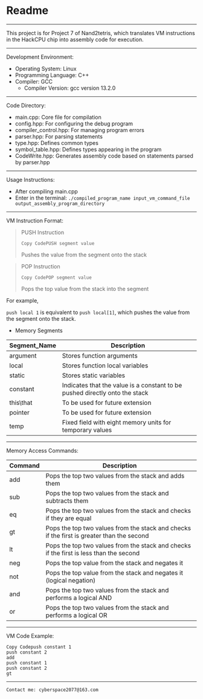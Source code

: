 # Readme

------

This project is for Project 7 of Nand2tetris, which translates VM instructions in the HackCPU chip into assembly code for execution.

------

Development Environment:

- Operating System: Linux
- Programming Language: C++
- Compiler: GCC
  - Compiler Version: gcc version 13.2.0

------

Code Directory:

- main.cpp: Core file for compilation
- config.hpp: For configuring the debug program
- compiler_control.hpp: For managing program errors
- parser.hpp: For parsing statements
- type.hpp: Defines common types
- symbol_table.hpp: Defines types appearing in the program
- CodeWrite.hpp: Generates assembly code based on statements parsed by parser.hpp

------

Usage Instructions:

- After compiling main.cpp
- Enter in the terminal: `./compiled_program_name input_vm_command_file output_assembly_program_directory`

------

VM Instruction Format:

> PUSH Instruction
>
> ```
> Copy CodePUSH segment value
> ```
>
> Pushes the value from the segment onto the stack

> POP Instruction
>
> ```
> Copy CodePOP segment value
> ```
>
> Pops the top value from the stack into the segment

For example,

`push local 1` is equivalent to `push local[1]`, which pushes the value from the segment onto the stack.

- Memory Segments

| Segment_Name | Description                                                  |
| ------------ | ------------------------------------------------------------ |
| argument     | Stores function arguments                                    |
| local        | Stores function local variables                              |
| static       | Stores static variables                                      |
| constant     | Indicates that the value is a constant to be pushed directly onto the stack |
| this\that    | To be used for future extension                              |
| pointer      | To be used for future extension                              |
| temp         | Fixed field with eight memory units for temporary values     |

------

Memory Access Commands:

| Command | Description                                                  |
| ------- | ------------------------------------------------------------ |
| add     | Pops the top two values from the stack and adds them         |
| sub     | Pops the top two values from the stack and subtracts them    |
| eq      | Pops the top two values from the stack and checks if they are equal |
| gt      | Pops the top two values from the stack and checks if the first is greater than the second |
| lt      | Pops the top two values from the stack and checks if the first is less than the second |
| neg     | Pops the top value from the stack and negates it             |
| not     | Pops the top value from the stack and negates it (logical negation) |
| and     | Pops the top two values from the stack and performs a logical AND |
| or      | Pops the top two values from the stack and performs a logical OR |

------

VM Code Example:

```
Copy Codepush constant 1
push constant 2
add
push constant 1
push constant 2 
gt
```

---

```
Contact me: cyberspace2077@163.com
```
